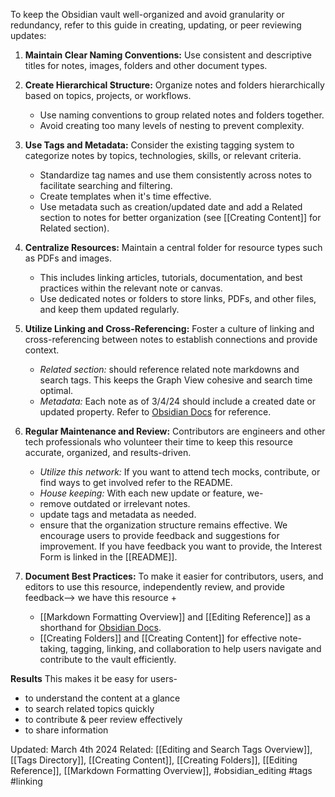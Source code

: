 To keep the Obsidian vault well-organized and avoid granularity or redundancy, refer to this guide in creating, updating, or peer reviewing updates:

1. **Maintain Clear Naming Conventions:** Use consistent and descriptive titles for notes, images, folders and other document types.                                                     
2. **Create Hierarchical Structure:** Organize notes and folders hierarchically based on topics, projects, or workflows. 
	- Use naming conventions to group related notes and folders together. 
	- Avoid creating too many levels of nesting to prevent complexity.
    
3. **Use Tags and Metadata:** Consider the existing tagging system to categorize notes by topics, technologies, skills, or relevant criteria. 
	- Standardize tag names and use them consistently across notes to facilitate searching and filtering. 
	- Create templates when it's time effective.
	- Use metadata such as creation/updated date and add a Related section to notes for better organization (see [[Creating Content]] for Related section).
    
4. **Centralize Resources:** Maintain a central folder for resource types such as PDFs and images. 
	- This includes linking articles, tutorials, documentation, and best practices within the relevant note or canvas. 
	- Use dedicated notes or folders to store links, PDFs, and other files, and keep them updated regularly.
    
5. **Utilize Linking and Cross-Referencing:** Foster a culture of linking and cross-referencing between notes to establish connections and provide context. 
	- *Related section:* should reference related note markdowns and search tags. This keeps the Graph View cohesive and search time optimal.
	- *Metadata:* Each note as of 3/4/24 should include a created date or updated property. Refer to [Obsidian Docs](https://forum.obsidian.md/t/show-creation-and-update-date/341) for reference.
    
8. **Regular Maintenance and Review:** Contributors are engineers and other tech professionals who volunteer their time to keep this resource accurate, organized, and results-driven. 
	- *Utilize this network:* If you want to attend tech mocks, contribute, or find ways to get involved refer to the README.   
	- *House keeping:* With each new update or feature, we-
	- remove outdated or irrelevant notes. 
	- update tags and metadata as needed. 
	- ensure that the organization structure remains effective. 
	We encourage users to provide feedback and suggestions for improvement. If you have feedback you want to provide, the Interest Form is linked in the [[README]]. 
    
9. **Document Best Practices:** To make it easier for contributors, users, and editors to use this resource, independently review, and provide feedback--> we have this resource + 
	- [[Markdown Formatting Overview]] and [[Editing Reference]] as a shorthand for [Obsidian Docs](https://help.obsidian.md/Home).  
	- [[Creating Folders]] and [[Creating Content]] for effective note-taking, tagging, linking, and collaboration to help users navigate and contribute to the vault efficiently.

**Results** 
This makes it be easy for users- 
- to understand the content at a glance
- to search related topics quickly
- to contribute & peer review effectively
- to share information


Updated: March 4th 2024
Related: [[Editing and Search Tags Overview]], [[Tags Directory]], [[Creating Content]], [[Creating Folders]], [[Editing Reference]], [[Markdown Formatting Overview]], #obsidian_editing #tags #linking 







